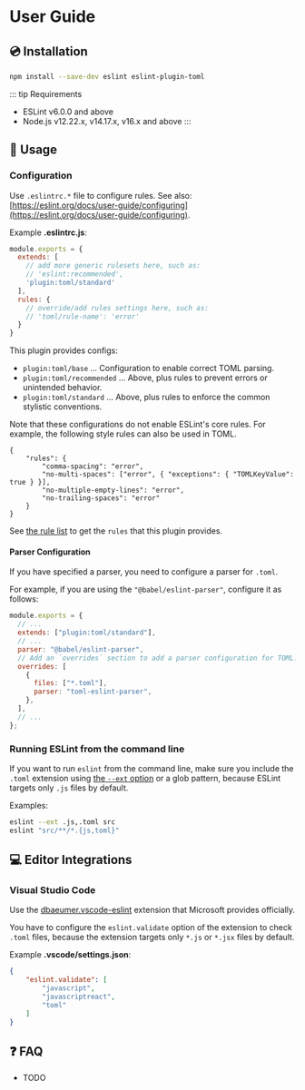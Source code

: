 # User Guide

## :cd: Installation

```bash
npm install --save-dev eslint eslint-plugin-toml
```

::: tip Requirements

- ESLint v6.0.0 and above
- Node.js v12.22.x, v14.17.x, v16.x and above
:::

## :book: Usage

<!--USAGE_GUIDE_START-->

### Configuration

Use `.eslintrc.*` file to configure rules. See also: [https://eslint.org/docs/user-guide/configuring](https://eslint.org/docs/user-guide/configuring).

Example **.eslintrc.js**:

```js
module.exports = {
  extends: [
    // add more generic rulesets here, such as:
    // 'eslint:recommended',
    'plugin:toml/standard'
  ],
  rules: {
    // override/add rules settings here, such as:
    // 'toml/rule-name': 'error'
  }
}
```

This plugin provides configs:

- `plugin:toml/base` ... Configuration to enable correct TOML parsing.
- `plugin:toml/recommended` ... Above, plus rules to prevent errors or unintended behavior.
- `plugin:toml/standard` ... Above, plus rules to enforce the common stylistic conventions.

Note that these configurations do not enable ESLint's core rules.
For example, the following style rules can also be used in TOML.

```json5
{
    "rules": {
        "comma-spacing": "error",
        "no-multi-spaces": ["error", { "exceptions": { "TOMLKeyValue": true } }],
        "no-multiple-empty-lines": "error",
        "no-trailing-spaces": "error"
    }
}
```

See [the rule list](../rules/README.md) to get the `rules` that this plugin provides.

#### Parser Configuration

If you have specified a parser, you need to configure a parser for `.toml`.

For example, if you are using the `"@babel/eslint-parser"`, configure it as follows:

```js
module.exports = {
  // ...
  extends: ["plugin:toml/standard"],
  // ...
  parser: "@babel/eslint-parser",
  // Add an `overrides` section to add a parser configuration for TOML.
  overrides: [
    {
      files: ["*.toml"],
      parser: "toml-eslint-parser",
    },
  ],
  // ...
};
```

### Running ESLint from the command line

If you want to run `eslint` from the command line, make sure you include the `.toml` extension using [the `--ext` option](https://eslint.org/docs/user-guide/configuring#specifying-file-extensions-to-lint) or a glob pattern, because ESLint targets only `.js` files by default.

Examples:

```bash
eslint --ext .js,.toml src
eslint "src/**/*.{js,toml}"
```

## :computer: Editor Integrations

### Visual Studio Code

Use the [dbaeumer.vscode-eslint](https://marketplace.visualstudio.com/items?itemName=dbaeumer.vscode-eslint) extension that Microsoft provides officially.

You have to configure the `eslint.validate` option of the extension to check `.toml` files, because the extension targets only `*.js` or `*.jsx` files by default.

Example **.vscode/settings.json**:

```json
{
    "eslint.validate": [
        "javascript",
        "javascriptreact",
        "toml"
    ]
}
```

<!--USAGE_GUIDE_END-->

## :question: FAQ

- TODO
